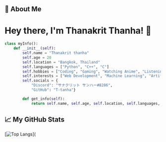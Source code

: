 ## 🚀 About Me
# Hey there, I'm Thanakrit Thanha! 👋
```python
class myInfo():
    def __init__(self):
        self.name = "Thanakrit thanha"
        self.age = 20
        self.location = "Bangkok, Thailand"
        self.languages = ["Python", "C++", "C"]
        self.hobbies = ["Coding", "Gaming", "Watching Anime", "Listening to Music"]
        self.interests = ["Web Development", "Machine Learning", "Artificial Intelligence"]
        self.socials = {
            "Discord": "サナクリット サンハー#8286",
            "GitHub": "T-tanha"}

        def get_info(self):
            return self.name, self.age, self.location, self.languages, self.hobbies, self.interests, self.socials
```
## 📈 My GitHub Stats
[![Top Langs](https://github-readme-stats.vercel.app/api/top-langs/?username=T-tanha&layout=compact&theme=dark)](